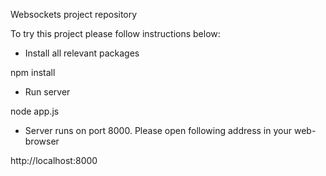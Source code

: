 Websockets project repository

To try this project please follow instructions below:

- Install all relevant packages

npm install

- Run server

node app.js

- Server runs on port 8000. Please open following address in your web-browser

http://localhost:8000